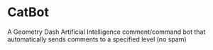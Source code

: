 # CatBot
A Geometry Dash Artificial Intelligence comment/command bot that automatically sends comments to a specified level (no spam)

